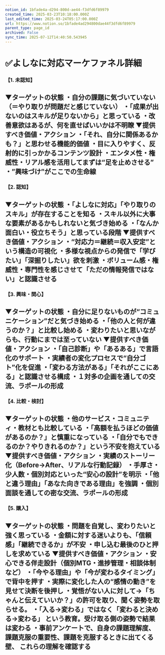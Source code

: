 ```yaml
---
notion_id: 1bfade4a-d294-800d-ae44-f3dfd6f89979
created_time: 2025-03-23T10:18:00.000Z
last_edited_time: 2025-03-24T05:17:00.000Z
url: https://www.notion.so/1bfade4ad294800dae44f3dfd6f89979
parent_type: page_id
archived: False
sync_time: 2025-07-12T14:40:50.543945
---
```


# ✅よしなに対応マーケファネル詳細

### 【1. 未認知】
▼ターゲットの状態
・自分の課題に気づいていない（＝やり取りが問題だと感じていない）
・「成果が出ないのはスキルが足りないから」と思っている
・改善意欲はあるが、何を直せばいいかは不明瞭
▼提供すべき価値・アクション
・「それ、自分に関係あるかも？」と思わせる機能的価値
・目に入りやすく、反射的に引っかかるコンテンツ設計
・エンタメ性・権威性・リアル感を活用してまずは“足を止めさせる”
・”興味づけ”がここでの生命線
---
### 【2. 認知】
▼ターゲットの状態
・「よしなに対応」「やり取りのスキル」が存在することを知る
・スキル以外に大事な要素があるかもしれないと気づき始める
・「なんか面白い・役立ちそう」と思っている段階
▼提供すべき価値・アクション
・“対応力＝継続＝収入安定”という構造の可視化
・多様な視点からの発信で「学びたい」「深掘りしたい」欲を刺激
・ボリューム感・権威性・専門性を感じさせて「ただの情報発信ではない」と認識させる
---
### 【3. 興味・関心】
▼ターゲットの状態
・自分に足りないものが“コミュニケーション”だと気づき始める
・「他の人と何が違うのか？」と比較し始める
・変わりたいと思いながらも、行動にまでは至っていない
▼提供すべき価値・アクション
・「自己診断」や「あるある」で言語化のサポート
・実績者の変化プロセスで“自分ゴト”化を促進
・「変わる方法がある」「それがここにある」と認識させる構成
・１対多の企画を通しての交流、ラポールの形成
---
### 【4. 比較・検討】
▼ターゲットの状態
・他のサービス・コミュニティ・教材とも比較している
・「高額を払うほどの価値があるのか？」と慎重になっている
・「自分でもできるのか？やりきれるのか？」という不安を抱えている
▼提供すべき価値・アクション
・実績のストーリー化（Before→After、リアルな行動記録）
・手厚さ・少人数・個別対応といった“安心の設計”を明示
・「他と違う理由」「あなた向きである理由」を強調
・個別面談を通しての密な交流、ラポールの形成
---
### 【5. 購入】
▼ターゲットの状態
・問題を自覚し、変わりたいと強く思っている
・金額に対する迷いよりも、「信頼感」「継続できるか」が不安
・申し込む最後のひと押しを求めている
▼提供すべき価値・アクション
・安心できる伴走設計（個別MTG・進捗管理・相談体制など）
・「今やる理由」や「今が変わるタイミング」で背中を押す
・実際に変化した人の“感情の動き”を見せて決断を後押し
・覚悟がない人に対して→「ちゃんと伝えていいか？」の許可を取り、聞く姿勢を取らせる。
・「入る→変わる」ではなく「変わると決める→変わる」 という教育。受け取る側の姿勢で結果は変わる
・事前アンケートで、自身の課題理解度、課題克服の重要性、課題を克服するときに出てくる壁、 これらの理解を確認する
---